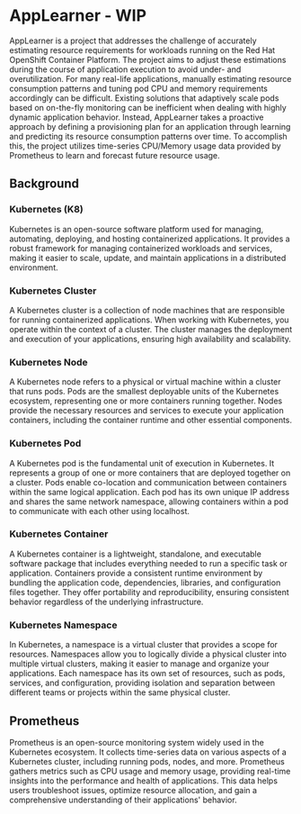 # AppLearner - WIP

AppLearner is a project that addresses the challenge of accurately estimating resource requirements for workloads running on the Red Hat OpenShift Container Platform. The project aims to adjust these estimations during the course of application execution to avoid under- and overutilization. For many real-life applications, manually estimating resource consumption patterns and tuning pod CPU and memory requirements accordingly can be difficult. Existing solutions that adaptively scale pods based on on-the-fly monitoring can be inefficient when dealing with highly dynamic application behavior. Instead, AppLearner takes a proactive approach by defining a provisioning plan for an application through learning and predicting its resource consumption patterns over time. To accomplish this, the project utilizes time-series CPU/Memory usage data provided by Prometheus to learn and forecast future resource usage.

## Background

### Kubernetes (K8)

Kubernetes is an open-source software platform used for managing, automating, deploying, and hosting containerized applications. It provides a robust framework for managing containerized workloads and services, making it easier to scale, update, and maintain applications in a distributed environment.

### Kubernetes Cluster

A Kubernetes cluster is a collection of node machines that are responsible for running containerized applications. When working with Kubernetes, you operate within the context of a cluster. The cluster manages the deployment and execution of your applications, ensuring high availability and scalability.

### Kubernetes Node

A Kubernetes node refers to a physical or virtual machine within a cluster that runs pods. Pods are the smallest deployable units of the Kubernetes ecosystem, representing one or more containers running together. Nodes provide the necessary resources and services to execute your application containers, including the container runtime and other essential components.

### Kubernetes Pod

A Kubernetes pod is the fundamental unit of execution in Kubernetes. It represents a group of one or more containers that are deployed together on a cluster. Pods enable co-location and communication between containers within the same logical application. Each pod has its own unique IP address and shares the same network namespace, allowing containers within a pod to communicate with each other using localhost.

### Kubernetes Container

A Kubernetes container is a lightweight, standalone, and executable software package that includes everything needed to run a specific task or application. Containers provide a consistent runtime environment by bundling the application code, dependencies, libraries, and configuration files together. They offer portability and reproducibility, ensuring consistent behavior regardless of the underlying infrastructure.

### Kubernetes Namespace

In Kubernetes, a namespace is a virtual cluster that provides a scope for resources. Namespaces allow you to logically divide a physical cluster into multiple virtual clusters, making it easier to manage and organize your applications. Each namespace has its own set of resources, such as pods, services, and configuration, providing isolation and separation between different teams or projects within the same physical cluster.

## Prometheus

Prometheus is an open-source monitoring system widely used in the Kubernetes ecosystem. It collects time-series data on various aspects of a Kubernetes cluster, including running pods, nodes, and more. Prometheus gathers metrics such as CPU usage and memory usage, providing real-time insights into the performance and health of applications. This data helps users troubleshoot issues, optimize resource allocation, and gain a comprehensive understanding of their applications' behavior.
